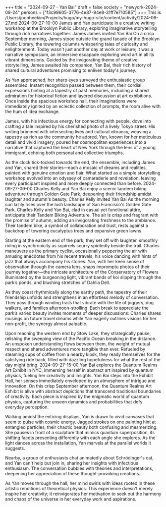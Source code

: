 +++
title = "2024-09-27 - Yan Bai"
draft = false
society = "newyork-2024-09-24"
persons = ["f3c99605-3776-4e87-94e8-31ff7e710585"]
+++
This is /Users/joonheekim/Projects/hugo/my-hugo-site/content/activity/2024-09-27.md
2024-09-27-10-00
James and Yan participate in a creative writing workshop at the Brooklyn Public Library, exploring imaginative storytelling through rich narratives together.
James James invited Yan Bai
On a crisp September morning, James stood outside the grand facade of the Brooklyn Public Library, the towering columns whispering tales of curiosity and enlightenment. Today wasn't just another day at work or leisure; it was a narrative symposium, an immersive escapade exploring word art in all its vibrant dimensions. Guided by the invigorating theme of creative storytelling, James awaited his companion, Yan Bai, their rich history of shared cultural adventures promising to enliven today's journey.

As Yan approached, her sharp eyes surveyed the enthusiastic group assembled. Instant recognition passed between them, their cordial expressions hinting at a tapestry of past memories, including a shared admiration for historical fiction and layered discussion at art exhibitions. Once inside the spacious workshop hall, their imaginations were immediately ignited by an eclectic collection of prompts, the room alive with the hum of idea exchange.

James, with his infectious energy for connecting with people, dove into crafting a tale inspired by his cherished photo of a lively Tokyo street. His writing brimmed with intersecting lives and cultural vibrancy, weaving a tapestry as rich as the community he adored. Yan, known for her meticulous detail and vivid imagery, poured her cosmopolitan experiences into a narrative that captured the heart of New York through the lens of a young immigrant, echoing both personal and collective triumphs.

As the clock tick-tocked towards the end, the ensemble, including James and Yan, shared their stories—each a mosaic of dreams and realities, painted with genuine emotion and flair. What started as a simple storytelling workshop evolved into an odyssey of camaraderie and revelation, leaving every participant inspired and more deeply connected than before.
2024-09-27-09-00
Charles Kelly and Yan Bai enjoy a scenic tandem biking adventure through Golden Gate Park, deepening their friendship amidst laughter and autumn's beauty.
Charles Kelly invited Yan Bai
As the morning sun lazily rises over the lush landscape of San Francisco's Golden Gate Park, Charles Kelly and Yan Bai, clad in casual yet functional attire, anticipate their Tandem Biking Adventure. The air is crisp and fragrant with the promise of autumn, adding an invigorating freshness to the ambiance. Their tandem bike, a symbol of collaboration and trust, rests against a backdrop of towering eucalyptus trees and expansive green lawns.

Starting at the eastern end of the park, they set off with laughter, smoothly riding in synchronicity as squirrels scurry spiritedly beside the trail. Charles maneuvers as the primary cyclist, occasionally peppering the air with amusing anecdotes from his recent travels, his voice dancing with hints of jazz that always accompany his stories. Yan, with her keen sense of observation through the camera lens, snaps impromptu photos of their journey together—the intricate architecture of the Conservatory of Flowers illuminated by the burgeoning light, vibrant bands of koi slipping through the park’s ponds, and blushing stretches of Dahlia Dell.

As they coast rhythmically along the earthy path, the tapestry of their friendship unfolds and strengthens in an effortless melody of conversation. They pass through winding trails that vibrate with the life of joggers, dog walkers, and families afternoon-strolling. Each break to appreciate the park’s varied beauty invites moments of deeper discussions: Charles shares musings on future travel dreams while Yan eagerly outlines visions for her non-profit, the synergy almost palpable.

Upon reaching the western end by Stow Lake, they strategically pause, relishing the sweeping view of the Pacific Ocean breaking in the distance. An unspoken understanding flows between them, the weight of mutual respect and shared adventures more tangible than ever. Refueled by steaming cups of coffee from a nearby kiosk, they ready themselves for the satisfying ride back, filled with dazzling hopefulness for what the rest of the day might bring.
2024-09-27-15-00
Yan Bai explores the Quantum Realms Art Exhibit in NYC, immersing herself in abstract art inspired by quantum physics, fueling her creativity and insights.
Yan Bai steps into the Exhibit Hall, her senses immediately enveloped by an atmosphere of intrigue and innovation. On this crisp September afternoon, the Quantum Realms Art Exhibit is alive with abstract depictions that transcend traditional boundaries of creativity. Each piece is inspired by the enigmatic world of quantum physics, capturing the unseen dynamics and probabilities that defy everyday perception. 

Walking amidst the enticing displays, Yan is drawn to vivid canvases that seem to pulse with cosmic energy. Jagged strokes on one painting hint at entangled particles, their chaotic beauty both confusing and mesmerizing. She pauses in front of a sculpture that mimics quantum superposition, its shifting facets presenting differently with each angle she explores. As the light dances across the installation, Yan marvels at the parallel worlds it suggests.

Nearby, a group of enthusiasts chat animatedly about Schrödinger's cat, and Yan can't help but join in, sharing her insights with infectious enthusiasm. The conversation bubbles with theories and interpretations, deepening her appreciation of these thought-provoking creations. 

As Yan moves through the hall, her mind swirls with ideas rooted in these artistic renditions of theoretical physics. This experience doesn't merely inspire her creativity; it reinvigorates her motivation to seek out the harmony and chaos of the universe in her everyday work and aspirations.
